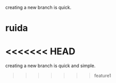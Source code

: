 creating a new branch is quick.
# ruida
<<<<<<< HEAD
=======
creating a new branch is quick and simple.
>>>>>>> feature1

